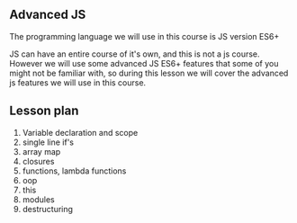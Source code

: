 ## Advanced JS

The programming language we will use in this course is JS version ES6+

JS can have an entire course of it's own, and this is not a js course. However we will use some advanced JS ES6+ features that some of you might not be familiar with, so during this lesson we will cover the advanced js features we will use in this course.

## Lesson plan

1. Variable declaration and scope
2. single line if's
3. array map
4. closures
5. functions, lambda functions
5. oop
6. this
7. modules
8. destructuring
